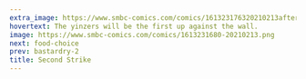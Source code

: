 ```yaml
---
extra_image: https://www.smbc-comics.com/comics/161323176320210213after.png
hovertext: The yinzers will be the first up against the wall.
image: https://www.smbc-comics.com/comics/1613231680-20210213.png
next: food-choice
prev: bastardry-2
title: Second Strike
---
```

